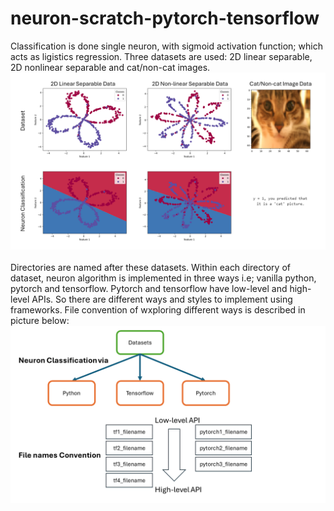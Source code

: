 # neuron-scratch-pytorch-tensorflow
Classification is done single neuron, with sigmoid activation function; which acts as ligistics regression. Three datasets are used: 2D linear separable, 2D nonlinear separable and cat/non-cat images.
<br>
![Data and Result by neuron](img/Slide1.PNG)
<br>
<br>
Directories are named after these datasets. Within each directory of dataset, neuron algorithm is implemented in three ways i.e; vanilla python, pytorch and tensorflow. Pytorch and tensorflow have low-level and high-level APIs. So there are different ways and styles to implement using frameworks. File convention of wxploring different ways is described in picture below:
<br>
![implementation details](img/Slide2.PNG)
